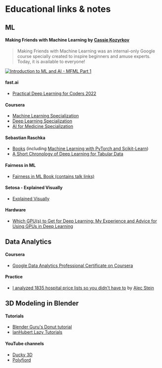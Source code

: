 # Educational links &amp; notes

## ML

#### Making Friends with Machine Learning by [Cassie Kozyrkov](https://twitter.com/quaesita "Cassie's Twitter")

> Making Friends with Machine Learning was an internal-only Google course specially created to inspire beginners and amuse experts. Today, it is available to everyone!

[![Introduction to ML and AI - MFML Part 1](https://img.youtube.com/vi/lYWt-aCnE2U/0.jpg)](https://www.youtube.com/watch?v=lYWt-aCnE2U "Introduction to ML and AI - MFML Part 1")

#### fast.ai

- [Practical Deep Learning for Coders 2022](https://www.fast.ai/2022/07/21/dl-coders-22/)

#### Coursera

- [Machine Learning Specialization](https://www.coursera.org/specializations/machine-learning-introduction?#courses)
- [Deep Learning Specialization](https://www.coursera.org/specializations/deep-learning)
- [AI for Medicine Specialization](https://www.coursera.org/specializations/ai-for-medicine?)

#### Sebastian Raschka

- [Books](https://sebastianraschka.com/books/) (including [Machine Learning with PyTorch and Scikit-Learn](https://sebastianraschka.com/blog/2022/ml-pytorch-book.html))
- [A Short Chronology of Deep Learning for Tabular Data](https://sebastianraschka.com/blog/2022/deep-learning-for-tabular-data.html)

#### Fairness in ML

- [Fairness in ML Book (contains talk links)](https://fairmlbook.org/)

#### Setosa - Explained Visually

- [Explained Visually](https://setosa.io/ev/)

#### Hardware

- [Which GPU(s) to Get for Deep Learning: My Experience and Advice for Using GPUs in Deep Learning](https://timdettmers.com/2023/01/16/which-gpu-for-deep-learning/)

## Data Analytics

#### Coursera
- [Google Data Analytics Professional Certificate on Coursera](https://www.coursera.org/professional-certificates/google-data-analytics#courses)

#### Practice
- [I analyzed 1835 hospital price lists so you didn't have to](https://www.dolthub.com/blog/2022-07-01-hospitals-compliance/) by [Alec Stein](https://www.dolthub.com/team#alec)

## 3D Modeling in Blender

#### Tutorials
- [Blender Guru's Donut tutorial](https://www.youtube.com/watch?v=nIoXOplUvAw)
- [IanHubert Lazy Tutorials](https://www.youtube.com/watch?v=U1f6NDCttUY&list=PL4Dq5VyfewIxxjzS34k2NES_PuDUIjRcY)

#### YouTube channels
- [Ducky 3D](https://www.youtube.com/channel/UCuNhGhbemBkdflZ1FGJ0lUQ/videos)
- [Polyfjord](https://www.youtube.com/c/Polyfjord/videos)

